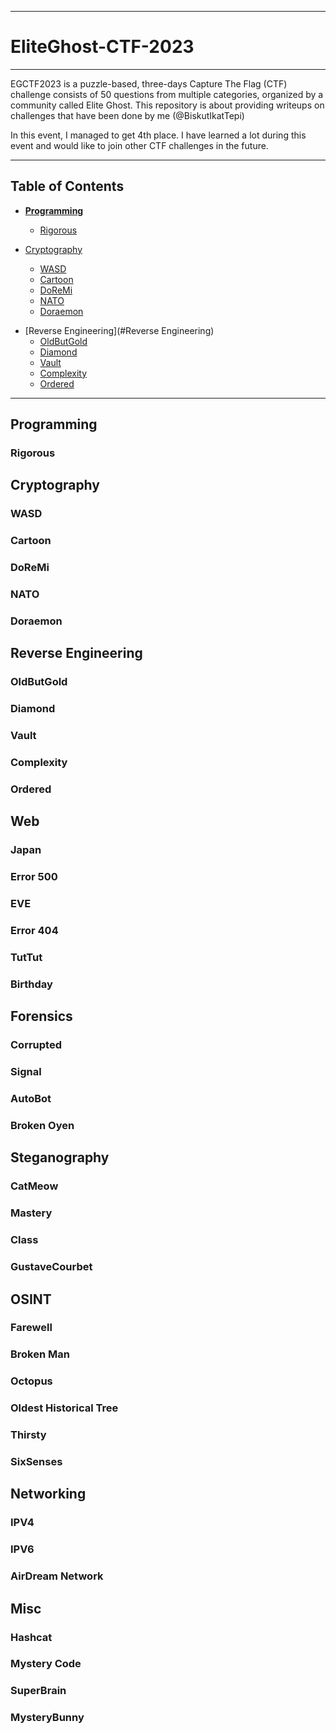 ---------------------------------------------------------------------------
# __EliteGhost-CTF-2023__  
---------------------------------------------------------------------------

EGCTF2023 is a puzzle-based, three-days Capture The Flag (CTF) challenge consists of 50 questions from multiple categories, organized by a community called Elite Ghost. This repository is about providing writeups on challenges that have been done by me (@BiskutIkatTepi)  

In this event, I managed to get 4th place. I have learned a lot during this event and would like to join other CTF challenges in the future.  

---------------------------------------------------------------------------
## __Table of Contents__
- [**Programming**](#Programming)
  - [Rigorous](#Rigorous)

- [Cryptography](#Cryptography)
  - [WASD](#WASD)
  - [Cartoon](#Cartoon)
  - [DoReMi](#DoReMi)
  - [NATO](#NATO)
  - [Doraemon](#Doraemon)
<!-- - [Super Secured Encryption](#Super Secured Encryption) -->
  
- [Reverse Engineering](#Reverse Engineering)
  - [OldButGold](#OldButGold)
  - [Diamond](#Diamond)
  - [Vault](#Vault)
  - [Complexity](#Complexity)
  - [Ordered](#Ordered)  
  
---------------------------------------------------------------------------

## Programming
### Rigorous

## Cryptography
### WASD
### Cartoon
### DoReMi
### NATO
### Doraemon
<!-- ###Super Secured Encryption -->

## Reverse Engineering
### OldButGold
### Diamond
### Vault
### Complexity
### Ordered

## Web
### Japan
### Error 500
### EVE
### Error 404
### TutTut
### Birthday

## Forensics
### Corrupted
### Signal
### AutoBot
### Broken Oyen

## Steganography
### CatMeow
### Mastery
### Class
### GustaveCourbet

## OSINT
### Farewell
### Broken Man
### Octopus
### Oldest Historical Tree
### Thirsty
### SixSenses

## Networking
### IPV4
### IPV6
### AirDream Network

## Misc
### Hashcat
### Mystery Code
### SuperBrain
### MysteryBunny
